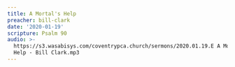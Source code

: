 ```yaml
---
title: A Mortal's Help
preacher: bill-clark
date: '2020-01-19'
scripture: Psalm 90
audio: >-
  https://s3.wasabisys.com/coventrypca.church/sermons/2020.01.19.E A Mortal’s
  Help - Bill Clark.mp3
---
```


